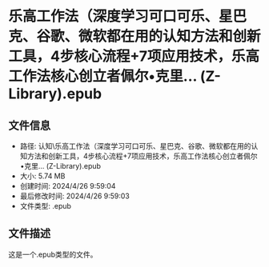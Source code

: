 ﻿# 乐高工作法（深度学习可口可乐、星巴克、谷歌、微软都在用的认知方法和创新工具，4步核心流程+7项应用技术，乐高工作法核心创立者佩尔•克里... (Z-Library).epub

## 文件信息
- 路径: 认知\乐高工作法（深度学习可口可乐、星巴克、谷歌、微软都在用的认知方法和创新工具，4步核心流程+7项应用技术，乐高工作法核心创立者佩尔•克里... (Z-Library).epub
- 大小: 5.74 MB
- 创建时间: 2024/4/26 9:59:04
- 最后修改时间: 2024/4/26 9:59:03
- 文件类型: .epub

## 文件描述
这是一个.epub类型的文件。

